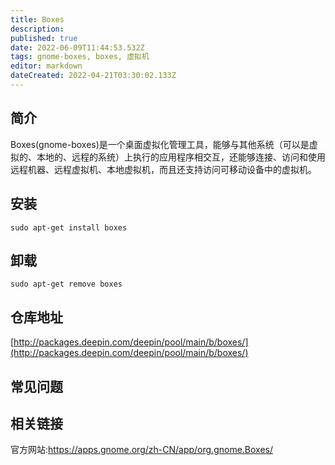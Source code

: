 ```yaml
---
title: Boxes
description: 
published: true
date: 2022-06-09T11:44:53.532Z
tags: gnome-boxes, boxes, 虚拟机
editor: markdown
dateCreated: 2022-04-21T03:30:02.133Z
---
```


## 简介

Boxes(gnome-boxes)是一个桌面虚拟化管理工具，能够与其他系统（可以是虚拟的、本地的、远程的系统）上执行的应用程序相交互，还能够连接、访问和使用远程机器、远程虚拟机、本地虚拟机，而且还支持访问可移动设备中的虚拟机。

## 安装

`sudo apt-get install boxes`

## 卸载

`sudo apt-get remove boxes`

## 仓库地址

[http://packages.deepin.com/deepin/pool/main/b/boxes/](http://packages.deepin.com/deepin/pool/main/b/boxes/)

## 常见问题

## 相关链接
官方网站:https://apps.gnome.org/zh-CN/app/org.gnome.Boxes/